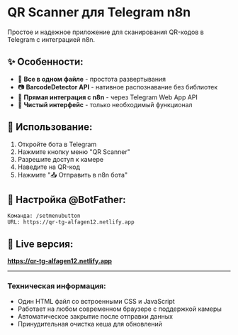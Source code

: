 # QR Scanner для Telegram n8n

Простое и надежное приложение для сканирования QR-кодов в Telegram с интеграцией n8n.

## ✨ Особенности:
- 📱 **Все в одном файле** - простота развертывания
- 📷 **BarcodeDetector API** - нативное распознавание без библиотек
- 🔗 **Прямая интеграция с n8n** - через Telegram Web App API
- 🎯 **Чистый интерфейс** - только необходимый функционал

## 🚀 Использование:
1. Откройте бота в Telegram
2. Нажмите кнопку меню "QR Scanner"
3. Разрешите доступ к камере
4. Наведите на QR-код
5. Нажмите "📤 Отправить в n8n бота"

## 🔧 Настройка @BotFather:
```
Команда: /setmenubutton
URL: https://qr-tg-alfagen12.netlify.app
```

## 📡 Live версия:
**https://qr-tg-alfagen12.netlify.app**

---

### Техническая информация:
- Один HTML файл со встроенными CSS и JavaScript
- Работает на любом современном браузере с поддержкой камеры
- Автоматическое закрытие после отправки данных
- Принудительная очистка кеша для обновлений
